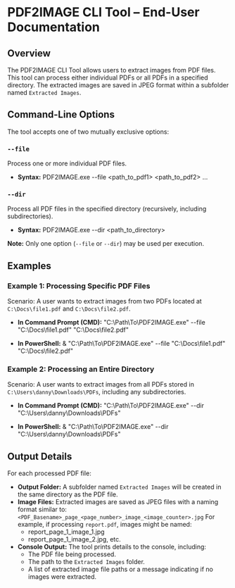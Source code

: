# PDF2IMAGE CLI Tool – End-User Documentation

## Overview
The PDF2IMAGE CLI Tool allows users to extract images from PDF files. This tool can process either individual PDFs or all PDFs in a specified directory. The extracted images are saved in JPEG format within a subfolder named `Extracted Images`.

## Command-Line Options

The tool accepts one of two mutually exclusive options:

### `--file`
Process one or more individual PDF files.
- **Syntax:**
  PDF2IMAGE.exe --file <path_to_pdf1> <path_to_pdf2> ...

### `--dir`
Process all PDF files in the specified directory (recursively, including subdirectories).
- **Syntax:**
  PDF2IMAGE.exe --dir <path_to_directory>

**Note:** Only one option (`--file` or `--dir`) may be used per execution.

## Examples

### Example 1: Processing Specific PDF Files
Scenario: A user wants to extract images from two PDFs located at `C:\Docs\file1.pdf` and `C:\Docs\file2.pdf`.

- **In Command Prompt (CMD):**
  "C:\Path\To\PDF2IMAGE.exe" --file "C:\Docs\file1.pdf" "C:\Docs\file2.pdf"

- **In PowerShell:**
  & "C:\Path\To\PDF2IMAGE.exe" --file "C:\Docs\file1.pdf" "C:\Docs\file2.pdf"

### Example 2: Processing an Entire Directory
Scenario: A user wants to extract images from all PDFs stored in `C:\Users\danny\Downloads\PDFs`, including any subdirectories.

- **In Command Prompt (CMD):**
  "C:\Path\To\PDF2IMAGE.exe" --dir "C:\Users\danny\Downloads\PDFs"

- **In PowerShell:**
  & "C:\Path\To\PDF2IMAGE.exe" --dir "C:\Users\danny\Downloads\PDFs"

## Output Details
For each processed PDF file:

- **Output Folder:** A subfolder named `Extracted Images` will be created in the same directory as the PDF file.
- **Image Files:** Extracted images are saved as JPEG files with a naming format similar to:
  `<PDF_Basename>_page_<page_number>_image_<image_counter>.jpg`
  For example, if processing `report.pdf`, images might be named:
  - report_page_1_image_1.jpg
  - report_page_1_image_2.jpg, etc.
- **Console Output:** The tool prints details to the console, including:
  - The PDF file being processed.
  - The path to the `Extracted Images` folder.
  - A list of extracted image file paths or a message indicating if no images were extracted.
